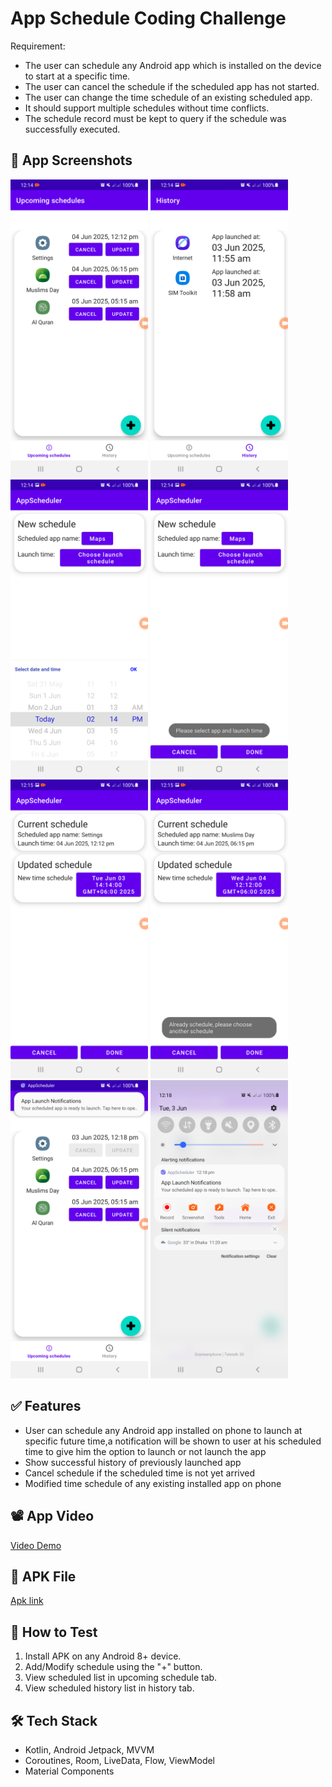 # App Schedule Coding Challenge

Requirement:
- The user can schedule any Android app which is installed on the device to start at a specific time.
- The user can cancel the schedule if the scheduled app has not started.
- The user can change the time schedule of an existing scheduled app.
- It should support multiple schedules without time conflicts.
- The schedule record must be kept to query if the schedule was successfully executed.

<h2>📸 App Screenshots</h2>

<p float="left">
  <img src="assets/app_screenshot/app_schedule_screenshot_1.png" alt="Homescreen" width="220" />
  <img src="assets/app_screenshot/app_schedule_screenshot_2.png" alt="Homescreen" width="220" />
  <img src="assets/app_screenshot/app_schedule_screenshot_3.png" alt="Homescreen" width="220" />
  <img src="assets/app_screenshot/app_schedule_screenshot_4.png" alt="Homescreen" width="220" />
  <img src="assets/app_screenshot/app_schedule_screenshot_5.png" alt="Homescreen" width="220" />
  <img src="assets/app_screenshot/app_schedule_screenshot_6.png" alt="Homescreen" width="220" />
  <img src="assets/app_screenshot/app_schedule_screenshot_7.png" alt="Homescreen" width="220" />
  <img src="assets/app_screenshot/app_schedule_screenshot_8.png" alt="Homescreen" width="220" />
</p>

## ✅ Features
- User can schedule any Android app installed on phone to launch at specific future time,a notification will be shown to user at his scheduled time to give him the option to launch or not launch the app
- Show successful history of previously launched app
- Cancel schedule if the scheduled time is not yet arrived
- Modified time schedule of any existing installed app on phone
  
## 📽️ App Video
[Video Demo](https://drive.google.com/file/d/1O3Ir-8BTKbOPAj7h_6xhD3W_muyhxERB/view?usp=drive_link)

## 📱 APK File
[Apk link](https://drive.google.com/file/d/1UkEXdptBP3VlGsQsemB2BA8-NbUH3BRE/view?usp=drive_link)

## 🧪 How to Test
1. Install APK on any Android 8+ device.
2. Add/Modify schedule using the "+" button.
3. View scheduled list in upcoming schedule tab.
4. View scheduled history list in history tab.
   
## 🛠️ Tech Stack
- Kotlin, Android Jetpack, MVVM
- Coroutines, Room, LiveData, Flow, ViewModel
- Material Components
